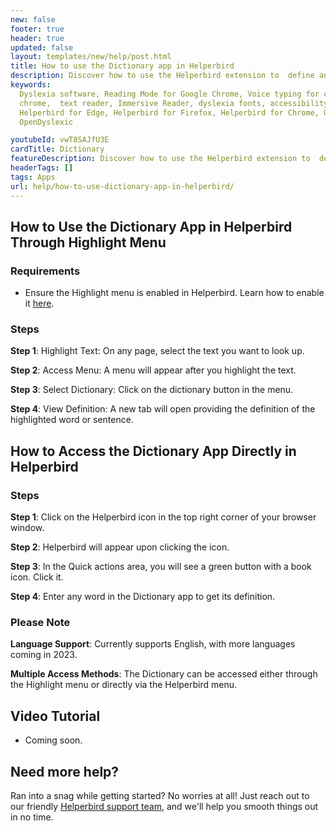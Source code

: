 ```yaml
---
new: false
footer: true
header: true
updated: false
layout: templates/new/help/post.html
title: How to use the Dictionary app in Helperbird
description: Discover how to use the Helperbird extension to  define any word or sentence in seconds with the dictionary app.
keywords:
  Dyslexia software, Reading Mode for Google Chrome, Voice typing for chrome, Text to speech for
  chrome,  text reader, Immersive Reader, dyslexia fonts, accessibility software, dyslexia software,
  Helperbird for Edge, Helperbird for Firefox, Helperbird for Chrome, Opendyslexic for Chrome,
  OpenDyslexic

youtubeId: vwT8SAJfU3E
cardTitle: Dictionary
featureDescription: Discover how to use the Helperbird extension to  define any word or sentence in seconds with the dictionary app.
headerTags: []
tags: Apps
url: help/how-to-use-dictionary-app-in-helperbird/
---
```



## How to Use the Dictionary App in Helperbird Through Highlight Menu

### Requirements
- Ensure the Highlight menu is enabled in Helperbird. Learn how to enable it [here](/help/how-to-use-the-highlight-menu-in-helperbird/).

### Steps

**Step 1**: Highlight Text: On any page, select the text you want to look up.

**Step 2**: Access Menu: A menu will appear after you highlight the text.

**Step 3**: Select Dictionary: Click on the dictionary button in the menu.

**Step 4**: View Definition: A new tab will open providing the definition of the highlighted word or sentence.


## How to Access the Dictionary App Directly in Helperbird

### Steps

**Step 1**:  Click on the Helperbird icon in the top right corner of your browser window.

**Step 2**: Helperbird will appear upon clicking the icon.

**Step 3**: In the Quick actions area, you will see a green button with a book icon. Click it.

**Step 4**:  Enter any word in the Dictionary app to get its definition.

### Please Note

**Language Support**: Currently supports English, with more languages coming in 2023.

**Multiple Access Methods**: The Dictionary can be accessed either through the Highlight menu or directly via the Helperbird menu.


## Video Tutorial

- Coming soon.



## Need more help?

Ran into a snag while getting started? No worries at all! Just reach out to our friendly [Helperbird support team](/support/), and we'll help you smooth things out in no time.



